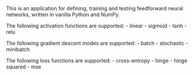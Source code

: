 This is an application for defining, training and testing feedforward neural networks, written in vanilla Python and NumPy.

The following activation functions are supported:
    - linear
    - sigmoid
    - tanh
    - relu

The following gradient descent modes are supported:
    - batch
    - stochastic
    - minibatch

The following loss functions are supported:
    - cross-entropy
    - hinge
    - hinge squared
    - mse
